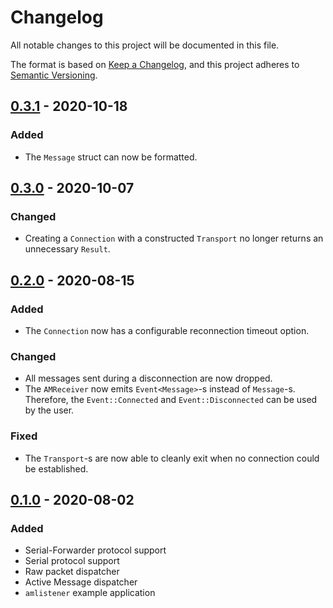# Changelog

All notable changes to this project will be documented in this file.

The format is based on [Keep a Changelog](https://keepachangelog.com/en/1.0.0/),
and this project adheres to [Semantic Versioning](https://semver.org/spec/v2.0.0.html).

## [0.3.1] - 2020-10-18

### Added

- The `Message` struct can now be formatted.

## [0.3.0] - 2020-10-07

### Changed

- Creating a `Connection` with a constructed `Transport` no longer returns
  an unnecessary `Result`.

## [0.2.0] - 2020-08-15

### Added

- The `Connection` now has a configurable reconnection timeout option.

### Changed

- All messages sent during a disconnection are now dropped.
- The `AMReceiver` now emits `Event<Message>`-s instead of `Message`-s.
  Therefore, the `Event::Connected` and `Event::Disconnected` can be used
  by the user.

### Fixed

- The `Transport`-s are now able to cleanly exit when no connection could
  be established.

## [0.1.0] - 2020-08-02

### Added

- Serial-Forwarder protocol support
- Serial protocol support
- Raw packet dispatcher
- Active Message dispatcher
- `amlistener` example application

[0.3.1]: https://github.com/kendas/rust-moteconnection/releases/tag/0.3.1
[0.3.0]: https://github.com/kendas/rust-moteconnection/releases/tag/0.3.0
[0.2.0]: https://github.com/kendas/rust-moteconnection/releases/tag/0.2.0
[0.1.0]: https://github.com/kendas/rust-moteconnection/releases/tag/0.1.0
